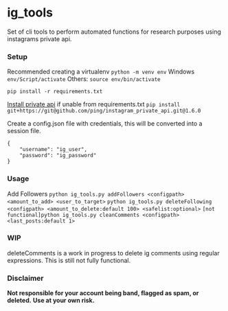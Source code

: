 # ig_tools
Set of cli tools to perform automated functions for research purposes using instagrams private api.

### Setup

Recommended creating a virtualenv `python -m venv env`
Windows
`env/Script/activate`
Others:
`source env/bin/activate`

`pip install -r requirements.txt`

[Install private api](https://github.com/ping/instagram_private_api) if unable from requirements.txt
`pip install git+https://git@github.com/ping/instagram_private_api.git@1.6.0`

Create a config.json file with credentials, this will be converted into a session file.
```json:
{
    "username": "ig_user",
    "password": "ig_password"
}
```

### Usage

Add Followers
`python ig_tools.py addFollowers <configpath> <amount_to_add> <user_to_target>`
`python ig_tools.py deleteFollowing <configpath> <amount_to_delete:default 100> <safelist:optional>`
`[not functional]python ig_tools.py cleanComments <configpath> <last_posts:default 1>`

### WIP

deleteComments is a work in progress to delete ig comments using regular expressions.
This is still not fully functional.

### Disclaimer
**Not responsible for your account being band, flagged as spam, or deleted.**
**Use at your own risk.**